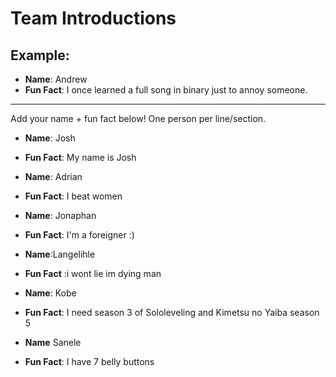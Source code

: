 # Team Introductions

## Example:
- **Name**: Andrew
- **Fun Fact**: I once learned a full song in binary just to annoy someone.

---

Add your name + fun fact below! One person per line/section.

- **Name**: Josh
- **Fun Fact**: My name is Josh

- **Name**: Adrian
- **Fun Fact**: I beat women

-  **Name**: Jonaphan
- **Fun Fact**: I'm a foreigner :)

- **Name**:Langelihle
- **Fun Fact** :i wont lie im dying man

- **Name**: Kobe
- **Fun Fact**: I need season 3 of Sololeveling and Kimetsu no Yaiba season 5

- **Name** Sanele
- **Fun Fact**: I have 7 belly buttons
